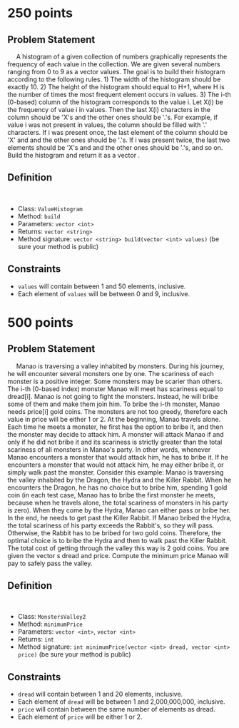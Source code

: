 250 points
==========

Problem Statement
-----------------
    
A histogram of a given collection of numbers graphically represents the frequency of each value in the collection. We are given several numbers ranging from 0 to 9 as a vector <int> values. The goal is to build their histogram according to the following rules.  1) The width of the histogram should be exactly 10.  2) The height of the histogram should equal to H+1, where H is the number of times the most frequent element occurs in values.  3) The i-th (0-based) column of the histogram corresponds to the value i. Let X(i) be the frequency of value i in values. Then the last X(i) characters in the column should be 'X's and the other ones should be '.'s. For example, if value i was not present in values, the column should be filled with '.' characters. If i was present once, the last element of the column should be 'X' and and the other ones should be '.'s. If i was present twice, the last two elements should be 'X's and and the other ones should be '.'s, and so on.  Build the histogram and return it as a vector <string>.

Definition
----------
    
- Class: `ValueHistogram`
- Method: `build`
- Parameters: `vector <int>`
- Returns: `vector <string>`
- Method signature: `vector <string> build(vector <int> values)`
(be sure your method is public)
    

Constraints
-----------

- `values` will contain between 1 and 50 elements, inclusive.
- Each element of `values` will be between 0 and 9, inclusive.


500 points
==========

Problem Statement
-----------------
    
Manao is traversing a valley inhabited by monsters. During his journey, he will encounter several monsters one by one. The scariness of each monster is a positive integer. Some monsters may be scarier than others. The i-th (0-based index) monster Manao will meet has scariness equal to dread[i].  Manao is not going to fight the monsters. Instead, he will bribe some of them and make them join him. To bribe the i-th monster, Manao needs price[i] gold coins. The monsters are not too greedy, therefore each value in price will be either 1 or 2.  At the beginning, Manao travels alone. Each time he meets a monster, he first has the option to bribe it, and then the monster may decide to attack him. A monster will attack Manao if and only if he did not bribe it and its scariness is strictly greater than the total scariness of all monsters in Manao's party. In other words, whenever Manao encounters a monster that would attack him, he has to bribe it. If he encounters a monster that would not attack him, he may either bribe it, or simply walk past the monster.     Consider this example: Manao is traversing the valley inhabited by the Dragon, the Hydra and the Killer Rabbit. When he encounters the Dragon, he has no choice but to bribe him, spending 1 gold coin (in each test case, Manao has to bribe the first monster he meets, because when he travels alone, the total scariness of monsters in his party is zero). When they come by the Hydra, Manao can either pass or bribe her. In the end, he needs to get past the Killer Rabbit. If Manao bribed the Hydra, the total scariness of his party exceeds the Rabbit's, so they will pass. Otherwise, the Rabbit has to be bribed for two gold coins. Therefore, the optimal choice is to bribe the Hydra and then to walk past the Killer Rabbit. The total cost of getting through the valley this way is 2 gold coins.  You are given the vector <int>s dread and price. Compute the minimum price Manao will pay to safely pass the valley.

Definition
----------
    
- Class: `MonstersValley2`
- Method: `minimumPrice`
- Parameters: `vector <int>`, `vector <int>`
- Returns: `int`
- Method signature: `int minimumPrice(vector <int> dread, vector <int> price)`
(be sure your method is public)
    

Constraints
-----------

- `dread` will contain between 1 and 20 elements, inclusive.
- Each element of `dread` will be between 1 and 2,000,000,000, inclusive.
- `price` will contain between the same number of elements as dread.
- Each element of `price` will be either 1 or 2.
